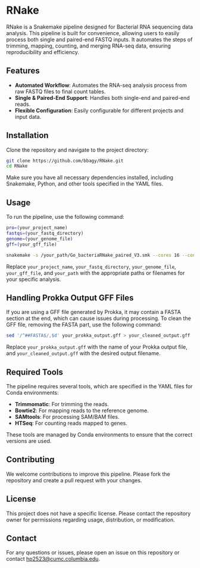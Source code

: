 # RNake

RNake is a Snakemake pipeline designed for Bacterial RNA sequencing data analysis. This pipeline is built for convenience, allowing users to easily process both single and paired-end FASTQ inputs. It automates the steps of trimming, mapping, counting, and merging RNA-seq data, ensuring reproducibility and efficiency.

## Features

- **Automated Workflow**: Automates the RNA-seq analysis process from raw FASTQ files to final count tables.
- **Single & Paired-End Support**: Handles both single-end and paired-end reads.
- **Flexible Configuration**: Easily configurable for different projects and input data.

## Installation

Clone the repository and navigate to the project directory:

```bash
git clone https://github.com/bbagy/RNake.git
cd RNake
```

Make sure you have all necessary dependencies installed, including Snakemake, Python, and other tools specified in the YAML files.

## Usage

To run the pipeline, use the following command:

```bash
pro=(your_project_name)
fastqs=(your_fastq_directory)
genome=(your_genome_file)
gff=(your_gff_file)

snakemake -s /your_path/Go_bacteriaRNake_paired_V3.smk --cores 16 --config project=$pro read_dir=$fastqs genome=$genome gff=$gff --rerun-incomplete --use-conda
```

Replace `your_project_name`, `your_fastq_directory`, `your_genome_file`, `your_gff_file`, and `your_path` with the appropriate paths or filenames for your specific analysis.


## Handling Prokka Output GFF Files

If you are using a GFF file generated by Prokka, it may contain a FASTA section at the end, which can cause issues during processing. To clean the GFF file, removing the FASTA part, use the following command:

```bash
sed '/^##FASTA$/,$d' your_prokka_output.gff > your_cleaned_output.gff
```

Replace `your_prokka_output.gff` with the name of your Prokka output file, and `your_cleaned_output.gff` with the desired output filename.


## Required Tools

The pipeline requires several tools, which are specified in the YAML files for Conda environments:

- **Trimmomatic**: For trimming the reads.
- **Bowtie2**: For mapping reads to the reference genome.
- **SAMtools**: For processing SAM/BAM files.
- **HTSeq**: For counting reads mapped to genes.

These tools are managed by Conda environments to ensure that the correct versions are used.

## Contributing

We welcome contributions to improve this pipeline. Please fork the repository and create a pull request with your changes.

## License

This project does not have a specific license. Please contact the repository owner for permissions regarding usage, distribution, or modification.

## Contact

For any questions or issues, please open an issue on this repository or contact hp2523@cumc.columbia.edu.
